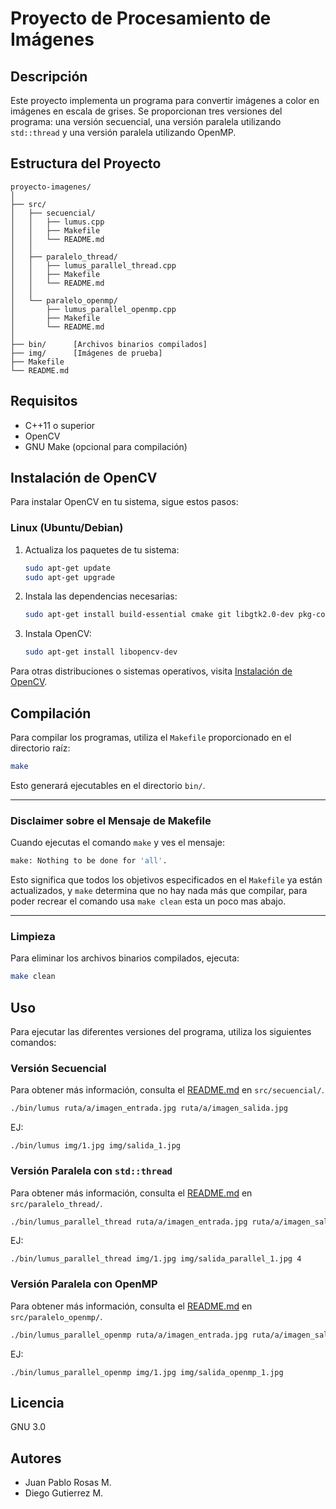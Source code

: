 # Proyecto de Procesamiento de Imágenes

## Descripción

Este proyecto implementa un programa para convertir imágenes a color en imágenes en escala de grises. Se proporcionan tres versiones del programa: una versión secuencial, una versión paralela utilizando `std::thread` y una versión paralela utilizando OpenMP.

## Estructura del Proyecto

```
proyecto-imagenes/
│
├── src/
│   ├── secuencial/
│   │   ├── lumus.cpp
│   │   ├── Makefile
│   │   └── README.md
│   │
│   ├── paralelo_thread/
│   │   ├── lumus_parallel_thread.cpp
│   │   ├── Makefile
│   │   └── README.md
│   │
│   └── paralelo_openmp/
│       ├── lumus_parallel_openmp.cpp
│       ├── Makefile
│       └── README.md
│
├── bin/      [Archivos binarios compilados]
├── img/      [Imágenes de prueba]
├── Makefile
└── README.md
```

## Requisitos

- C++11 o superior
- OpenCV
- GNU Make (opcional para compilación)

## Instalación de OpenCV

Para instalar OpenCV en tu sistema, sigue estos pasos:

### Linux (Ubuntu/Debian)

1. Actualiza los paquetes de tu sistema:
   ```bash
   sudo apt-get update
   sudo apt-get upgrade
   ```
2. Instala las dependencias necesarias:
   ```bash
   sudo apt-get install build-essential cmake git libgtk2.0-dev pkg-config libavcodec-dev libavformat-dev libswscale-dev
   ```
3. Instala OpenCV:
   ```bash
   sudo apt-get install libopencv-dev
   ```

Para otras distribuciones o sistemas operativos, visita [Instalación de OpenCV](https://opencv.org/releases/).

## Compilación

Para compilar los programas, utiliza el `Makefile` proporcionado en el directorio raíz:

```bash
make
```

Esto generará ejecutables en el directorio `bin/`.

---

### Disclaimer sobre el Mensaje de Makefile

Cuando ejecutas el comando `make` y ves el mensaje:

```bash
make: Nothing to be done for 'all'.
```
Esto significa que todos los objetivos especificados en el `Makefile` ya están actualizados, y `make` determina que no hay nada más que compilar, para poder recrear el comando usa `make clean` esta un poco mas abajo.

---

### Limpieza

Para eliminar los archivos binarios compilados, ejecuta:

```bash
make clean
```

## Uso

Para ejecutar las diferentes versiones del programa, utiliza los siguientes comandos:

### Versión Secuencial

Para obtener más información, consulta el [README.md](src/secuencial/README.md) en `src/secuencial/`.

```bash
./bin/lumus ruta/a/imagen_entrada.jpg ruta/a/imagen_salida.jpg
```

EJ:

```
./bin/lumus img/1.jpg img/salida_1.jpg
```

### Versión Paralela con `std::thread`

Para obtener más información, consulta el [README.md](src/paralelo_thread/README.md) en `src/paralelo_thread/`.

```bash
./bin/lumus_parallel_thread ruta/a/imagen_entrada.jpg ruta/a/imagen_salida.jpg num_hilos
```

EJ:

```
./bin/lumus_parallel_thread img/1.jpg img/salida_parallel_1.jpg 4
```

### Versión Paralela con OpenMP

Para obtener más información, consulta el [README.md](src/paralelo_openmp/README.md) en `src/paralelo_openmp/`.

```bash
./bin/lumus_parallel_openmp ruta/a/imagen_entrada.jpg ruta/a/imagen_salida.jpg
```

EJ:

```
./bin/lumus_parallel_openmp img/1.jpg img/salida_openmp_1.jpg
```

## Licencia

GNU 3.0

## Autores

- Juan Pablo Rosas M.
- Diego Gutierrez M.

